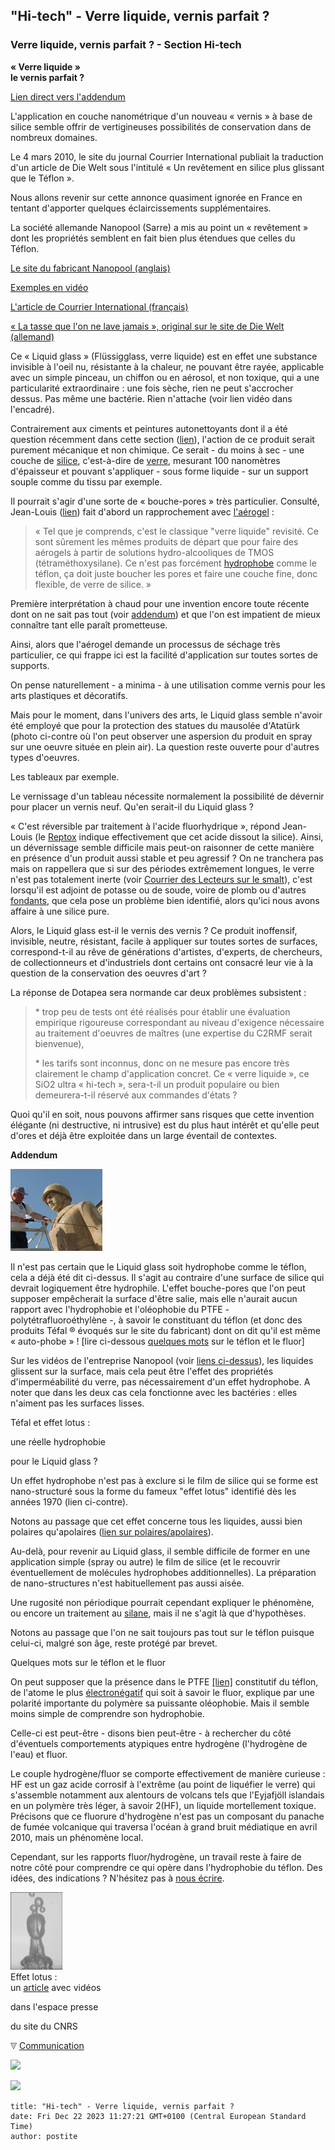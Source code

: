 ## "Hi-tech" - Verre liquide, vernis parfait ?
### Verre liquide, vernis parfait ? - Section Hi-tech
 **« Verre liquide »  
le vernis parfait ?**

[Lien direct vers l'addendum](hitechliquidglass.html#addendum)

L'application en couche nanométrique d'un nouveau « vernis » à base de silice semble offrir de vertigineuses possibilités de conservation dans de nombreux domaines.

Le 4 mars 2010, le site du journal Courrier International publiait la traduction d'un article de Die Welt sous l'intitulé « Un revêtement en silice plus glissant que le Téflon ».

Nous allons revenir sur cette annonce quasiment ignorée en France en tentant d'apporter quelques éclaircissements supplémentaires.

La société allemande Nanopool (Sarre) a mis au point un « revêtement » dont les propriétés semblent en fait bien plus étendues que celles du Téflon.

[Le site du fabricant Nanopool (anglais)](http://www.nanopool.eu/couk/index.htm)

[Exemples en vidéo](http://www.nanopool.eu/couk/download.htm)

[L'article de Courrier International (français)](http://www.courrierinternational.com/article/2010/03/04/un-revetement-en-silice-plus-glissant-que-le-teflon)

[« La tasse que l'on ne lave jamais », original sur le site de Die Welt (allemand)](http://www.welt.de/die-welt/vermischtes/article6276160/Die-Tasse-die-sich-selber-spuelt.html)

Ce « Liquid glass » (Flüssigglass, verre liquide) est en effet une substance invisible à l'oeil nu, résistante à la chaleur, ne pouvant être rayée, applicable avec un simple pinceau, un chiffon ou en aérosol, et non toxique, qui a une particularité extraordinaire : une fois sèche, rien ne peut s'accrocher dessus. Pas même une bactérie. Rien n'attache (voir lien vidéo dans l'encadré).

Contrairement aux ciments et peintures autonettoyants dont il a été question récemment dans cette section ([lien](hitechcimentautonet.html)), l'action de ce produit serait purement mécanique et non chimique. Ce serait - du moins à sec - une couche de [silice](silice.html), c'est-à-dire de [verre](verre.html), mesurant 100 nanomètres d'épaisseur et pouvant s'appliquer - sous forme liquide - sur un support souple comme du tissu par exemple.

Il pourrait s'agir d'une sorte de « bouche-pores » très particulier. Consulté, Jean-Louis ([lien](quinoussommes.html#jeanlouis)) fait d'abord un rapprochement avec [l'aérogel](chap05aerogel.html) :

> « Tel que je comprends, c'est le classique "verre liquide" revisité. Ce sont sûrement les mêmes produits de départ que pour faire des aérogels à partir de solutions hydro-alcooliques de TMOS (tétraméthoxysilane). Ce n'est pas forcément [hydrophobe](h.html#hydrophilephobe) comme le téflon, ça doit juste boucher les pores et faire une couche fine, donc flexible, de verre de silice. »

Première interprétation à chaud pour une invention encore toute récente dont on ne sait pas tout (voir [addendum](hitechliquidglass.html#addendum)) et que l'on est impatient de mieux connaître tant elle paraît prometteuse.

Ainsi, alors que l'aérogel demande un processus de séchage très particulier, ce qui frappe ici est la facilité d'application sur toutes sortes de supports.

On pense naturellement - a minima - à une utilisation comme vernis pour les arts plastiques et décoratifs.

Mais pour le moment, dans l'univers des arts, le Liquid glass semble n'avoir été employé que pour la protection des statues du mausolée d'Atatürk (photo ci-contre où l'on peut observer une aspersion du produit en spray sur une oeuvre située en plein air). La question reste ouverte pour d'autres types d'oeuvres.

Les tableaux par exemple.

Le vernissage d'un tableau nécessite normalement la possibilité de dévernir pour placer un vernis neuf. Qu'en serait-il du Liquid glass ?

« C'est réversible par traitement à l'acide fluorhydrique », répond Jean-Louis (le [Reptox](liensutiles.html#csst) indique effectivement que cet acide dissout la silice). Ainsi, un dévernissage semble difficile mais peut-on raisonner de cette manière en présence d'un produit aussi stable et peu agressif ? On ne tranchera pas mais on rappellera que si sur des périodes extrêmement longues, le verre n'est pas totalement inerte (voir [Courrier des Lecteurs sur le smalt](courrierdeslecteurs2009c080.html#20091026ev)), c'est lorsqu'il est adjoint de potasse ou de soude, voire de plomb ou d'autres [fondants](fondant.html), que cela pose un problème bien identifié, alors qu'ici nous avons affaire à une silice pure.

Alors, le Liquid glass est-il le vernis des vernis ? Ce produit inoffensif, invisible, neutre, résistant, facile à appliquer sur toutes sortes de surfaces, correspond-t-il au rêve de générations d'artistes, d'experts, de chercheurs, de collectionneurs et d'industriels dont certains ont consacré leur vie à la question de la conservation des oeuvres d'art ?

La réponse de Dotapea sera normande car deux problèmes subsistent :

> \* trop peu de tests ont été réalisés pour établir une évaluation empirique rigoureuse correspondant au niveau d'exigence nécessaire au traitement d'oeuvres de maîtres (une expertise du C2RMF serait bienvenue),
> 
> \* les tarifs sont inconnus, donc on ne mesure pas encore très clairement le champ d'application concret. Ce « verre liquide », ce SiO2 ultra « hi-tech », sera-t-il un produit populaire ou bien demeurera-t-il réservé aux commandes d'états ?

Quoi qu'il en soit, nous pouvons affirmer sans risques que cette invention élégante (ni destructive, ni intrusive) est du plus haut intérêt et qu'elle peut d'ores et déjà être exploitée dans un large éventail de contextes.

**Addendum**

![](images/hitechsio2nano010.jpg)

Il n'est pas certain que le Liquid glass soit hydrophobe comme le téflon, cela a déjà été dit ci-dessus. Il s'agit au contraire d'une surface de silice qui devrait logiquement être hydrophile. L'effet bouche-pores que l'on peut supposer empêcherait la surface d'être salie, mais elle n'aurait aucun rapport avec l'hydrophobie et l'oléophobie du PTFE - polytétrafluoroéthylène -, à savoir le constituant du téflon (et donc des produits Téfal ® évoqués sur le site du fabricant) dont on dit qu'il est même « auto-phobe » ! \[lire ci-dessous [quelques mots](hitechliquidglass.html#quelquesmots) sur le téflon et le fluor\]

Sur les vidéos de l'entreprise Nanopool (voir [liens ci-dessus](hitechliquidglass.html#indexrefs)), les liquides glissent sur la surface, mais cela peut être l'effet des propriétés d'imperméabilité du verre, pas nécessairement d'un effet hydrophobe. A noter que dans les deux cas cela fonctionne avec les bactéries : elles n'aiment pas les surfaces lisses.

Téfal et effet lotus :

une réelle hydrophobie

pour le Liquid glass ?

Un effet hydrophobe n'est pas à exclure si le film de silice qui se forme est nano-structuré sous la forme du fameux "effet lotus" identifié dès les années 1970 (lien ci-contre).

Notons au passage que cet effet concerne tous les liquides, aussi bien polaires qu'apolaires ([lien sur polaires/apolaires](polaireapolaire.html)).

Au-delà, pour revenir au Liquid glass, il semble difficile de former en une application simple (spray ou autre) le film de silice (et le recouvrir éventuellement de molécules hydrophobes additionnelles). La préparation de nano-structures n'est habituellement pas aussi aisée.

Une rugosité non périodique pourrait cependant expliquer le phénomène, ou encore un traitement au [silane](silane.html), mais il ne s'agit là que d'hypothèses.

Notons au passage que l'on ne sait toujours pas tout sur le téflon puisque celui-ci, malgré son âge, reste protégé par brevet.

Quelques mots sur le téflon et le fluor

On peut supposer que la présence dans le PTFE [\[lien\]](hitechliquidglass.html#ptfe) constitutif du téflon, de l'atome le plus [électronégatif](electronega.html) qui soit à savoir le fluor, explique par une polarité importante du polymère sa puissante oléophobie. Mais il semble moins simple de comprendre son hydrophobie.

Celle-ci est peut-être - disons bien peut-être - à rechercher du côté d'éventuels comportements atypiques entre hydrogène (l'hydrogène de l'eau) et fluor.

Le couple hydrogène/fluor se comporte effectivement de manière curieuse : HF est un gaz acide corrosif à l'extrême (au point de liquéfier le verre) qui s'assemble notamment aux alentours de volcans tels que l'Eyjafjöll islandais en un polymère très léger, à savoir 2(HF), un liquide mortellement toxique. Précisons que ce fluorure d'hydrogène n'est pas un composant du panache de fumée volcanique qui traversa l'océan à grand bruit médiatique en avril 2010, mais un phénomène local.

Cependant, sur les rapports fluor/hydrogène, un travail reste à faire de notre côté pour comprendre ce qui opère dans l'hydrophobie du téflon. Des idées, des indications ? N'hésitez pas à [nous écrire](ecrire.html).

[![](images/hitechsio2nano020.jpg)](http://www2.cnrs.fr/presse/thema/376.htm)  
Effet lotus :  
un [article](http://www2.cnrs.fr/presse/thema/376.htm) avec vidéos

dans l'espace presse

du site du CNRS



![](images/flechebas.gif) [Communication](http://www.artrealite.com/annonceurs.htm) 

[![](https://cbonvin.fr/sites/regie.artrealite.com/visuels/campagne1.png)](index-2.html#20131014)

![](https://cbonvin.fr/sites/regie.artrealite.com/visuels/campagne2.png)
```
title: "Hi-tech" - Verre liquide, vernis parfait ?
date: Fri Dec 22 2023 11:27:21 GMT+0100 (Central European Standard Time)
author: postite
```
